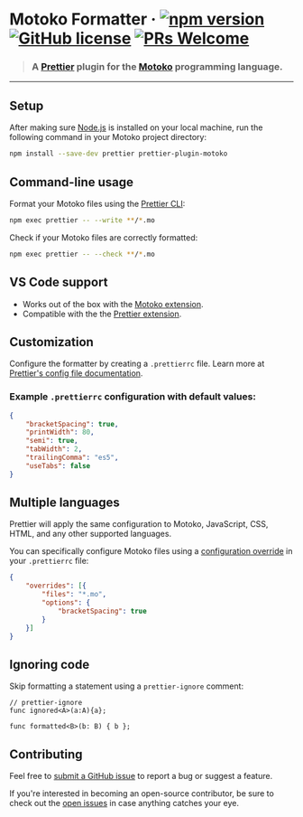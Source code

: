 # Motoko Formatter &middot; [![npm version](https://img.shields.io/npm/v/prettier-plugin-motoko.svg?logo=npm)](https://www.npmjs.com/package/prettier-plugin-motoko) [![GitHub license](https://img.shields.io/badge/license-Apache%202.0-blue.svg)](https://opensource.org/licenses/Apache-2.0) [![PRs Welcome](https://img.shields.io/badge/PRs-welcome-brightgreen.svg)](https://github.com/dfinity/prettier-plugin-motoko/issues)

> ### A [Prettier](https://prettier.io/) plugin for the [Motoko](https://internetcomputer.org/docs/current/developer-docs/build/cdks/motoko-dfinity/motoko/) programming language.

---

## Setup

After making sure [Node.js](https://nodejs.org/en/download/) is installed on your local machine, run the following command in your Motoko project directory:

```sh
npm install --save-dev prettier prettier-plugin-motoko
```

## Command-line usage

Format your Motoko files using the [Prettier CLI](https://prettier.io/docs/en/cli.html):

```sh
npm exec prettier -- --write **/*.mo
```

Check if your Motoko files are correctly formatted:

```sh
npm exec prettier -- --check **/*.mo
```

## VS Code support

- Works out of the box with the [Motoko extension](https://marketplace.visualstudio.com/items?itemName=dfinity-foundation.vscode-motoko).
- Compatible with the the [Prettier extension](https://marketplace.visualstudio.com/items?itemName=esbenp.prettier-vscode).

## Customization

Configure the formatter by creating a `.prettierrc` file. Learn more at [Prettier's config file documentation](https://prettier.io/docs/en/configuration.html).

### Example `.prettierrc` configuration with default values:

```json
{
    "bracketSpacing": true,
    "printWidth": 80,
    "semi": true,
    "tabWidth": 2,
    "trailingComma": "es5",
    "useTabs": false
}
```

## Multiple languages

Prettier will apply the same configuration to Motoko, JavaScript, CSS, HTML, and any other supported languages. 

You can specifically configure Motoko files using a [configuration override](https://prettier.io/docs/en/configuration.html#configuration-overrides) in your `.prettierrc` file:

```json
{
    "overrides": [{
        "files": "*.mo",
        "options": {
            "bracketSpacing": true
        }
    }]
}
```

## Ignoring code

Skip formatting a statement using a `prettier-ignore` comment:

```motoko
// prettier-ignore
func ignored<A>(a:A){a};

func formatted<B>(b: B) { b };
```

## Contributing

Feel free to [submit a GitHub issue](https://github.com/dfinity/prettier-plugin-motoko/issues/new) to report a bug or suggest a feature. 

If you're interested in becoming an open-source contributor, be sure to check out the [open issues](https://github.com/dfinity/prettier-plugin-motoko/issues) in case anything catches your eye. 
